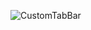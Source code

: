 ![CustomTabBar](https://user-images.githubusercontent.com/38347138/127751407-90e7fd01-75e7-4fac-ae20-34598ee0d66c.gif)
